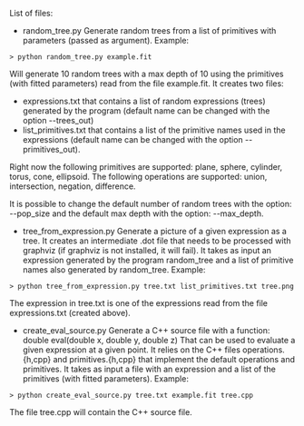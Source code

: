 List of files:

* random_tree.py
Generate random trees from a list of primitives with parameters (passed as argument).
Example:
```
> python random_tree.py example.fit
```
Will generate 10 random trees with a max depth of 10 using the primitives (with fitted parameters) read from the file example.fit. 
It creates two files: 
- expressions.txt that contains a list of random expressions (trees) generated by the program (default name can be changed with the option --trees_out)
- list_primitives.txt that contains a list of the primitive names used in the expressions (default name can be changed with the option --primitives_out).

Right now the following primitives are supported: plane, sphere, cylinder, torus, cone, ellipsoid.
The following operations are supported: union, intersection, negation, difference.

It is possible to change the default number of random trees with the option: --pop_size and the default max depth with the option: --max_depth.


* tree_from_expression.py
Generate a picture of a given expression as a tree. It creates an intermediate .dot file that needs to be processed with graphviz (if graphviz is not installed, it will fail).
It takes as input an expression generated by the program random_tree and a list of primitive names also generated by random_tree.
Example:
```
> python tree_from_expression.py tree.txt list_primitives.txt tree.png
```

The expression in tree.txt is one of the expressions read from the file expressions.txt (created above).

* create_eval_source.py
Generate a C++ source file with a function: 
double eval(double x, double y, double z)
That can be used to evaluate a given expression at a given point. It relies on the C++ files operations.{h,cpp} and primitives.{h,cpp} that implement the default operations and primitives. 
It takes as input a file with an expression and a list of the primitives (with fitted parameters).
Example: 
```
> python create_eval_source.py tree.txt example.fit tree.cpp
```
The file tree.cpp will contain the C++ source file.
